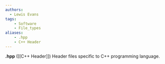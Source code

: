 ```yaml
---
authors:
  - Lewis Evans
tags:
    - Software
    - File_types
aliases:
    - .hpp
    - C++ Header
---
```

**.hpp** ([[C++ Header]]) Header files specific to C++ programming language.
